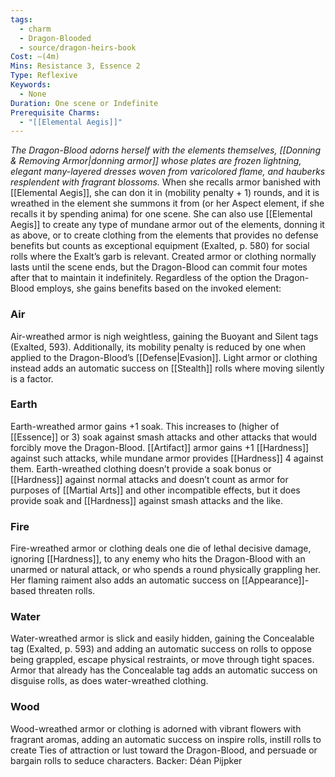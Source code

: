 ```yaml
---
tags:
  - charm
  - Dragon-Blooded
  - source/dragon-heirs-book
Cost: —(4m)
Mins: Resistance 3, Essence 2
Type: Reflexive
Keywords:
  - None
Duration: One scene or Indefinite
Prerequisite Charms:
  - "[[Elemental Aegis]]"
---
```

*The Dragon-Blood adorns herself with the elements themselves, [[Donning & Removing Armor|donning armor]] whose plates are frozen lightning, elegant many-layered dresses woven from varicolored flame, and hauberks resplendent with fragrant blossoms.*
When she recalls armor banished with [[Elemental Aegis]], she can don it in (mobility penalty + 1) rounds, and it is wreathed in the element she summons it from (or her Aspect element, if she recalls it by spending anima) for one scene.
She can also use [[Elemental Aegis]] to create any type of mundane armor out of the elements, donning it as above, or to create clothing from the elements that provides no defense benefits but counts as exceptional equipment (Exalted, p. 580) for social rolls where the Exalt’s garb is relevant. Created armor or clothing normally lasts until the scene ends, but the Dragon-Blood can commit four motes after that to maintain it indefinitely.
Regardless of the option the Dragon-Blood employs, she gains benefits based on the invoked element: 
### Air
Air-wreathed armor is nigh weightless, gaining the Buoyant and Silent tags (Exalted, 593). Additionally, its mobility penalty is reduced by one when applied to the Dragon-Blood’s [[Defense|Evasion]]. Light armor or clothing instead adds an automatic success on [[Stealth]] rolls where moving silently is a factor.

### Earth
Earth-wreathed armor gains +1 soak. This increases to (higher of [[Essence]] or 3) soak against smash attacks and other attacks that would forcibly move the Dragon-Blood. [[Artifact]] armor gains +1 [[Hardness]] against such attacks, while mundane armor provides [[Hardness]] 4 against them. Earth-wreathed clothing doesn’t provide a soak bonus or [[Hardness]] against normal attacks and doesn’t count as armor for purposes of [[Martial Arts]] and other incompatible effects, but it does provide soak and [[Hardness]] against smash attacks and the like.

### Fire
Fire-wreathed armor or clothing deals one die of lethal decisive damage, ignoring [[Hardness]], to any enemy who hits the Dragon-Blood with an unarmed or natural attack, or who spends a round physically grappling her. Her flaming raiment also adds an automatic success on [[Appearance]]-based threaten rolls.

### Water
Water-wreathed armor is slick and easily hidden, gaining the Concealable tag (Exalted, p. 593) and adding an automatic success on rolls to oppose being grappled, escape physical restraints, or move through tight spaces. Armor that already has the Concealable tag adds an automatic success on disguise rolls, as does water-wreathed clothing.

### Wood
Wood-wreathed armor or clothing is adorned with vibrant flowers with fragrant aromas, adding an automatic success on inspire rolls, instill rolls to create Ties of attraction or lust toward the Dragon-Blood, and persuade or bargain rolls to seduce characters.
Backer: Déan Pijpker